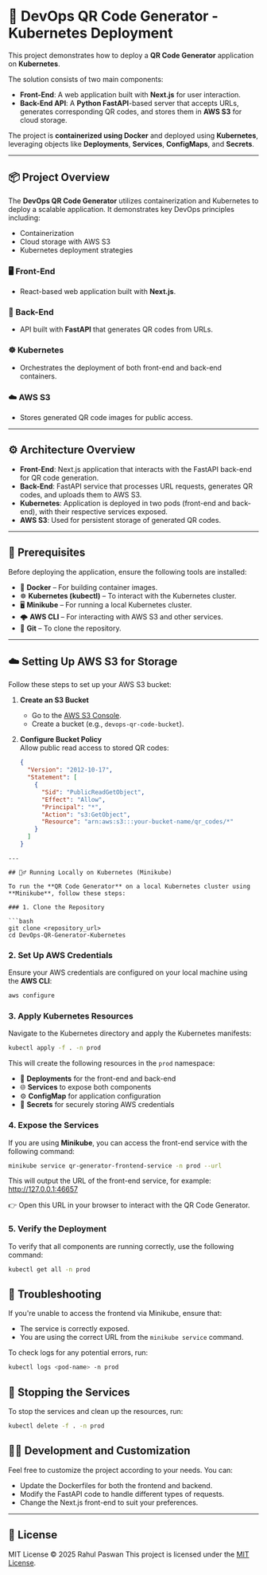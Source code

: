 # 🚀 DevOps QR Code Generator - Kubernetes Deployment

This project demonstrates how to deploy a **QR Code Generator** application on **Kubernetes**.

The solution consists of two main components:

- **Front-End**: A web application built with **Next.js** for user interaction.
- **Back-End API**: A **Python FastAPI**-based server that accepts URLs, generates corresponding QR codes, and stores them in **AWS S3** for cloud storage.

The project is **containerized using Docker** and deployed using **Kubernetes**, leveraging objects like **Deployments**, **Services**, **ConfigMaps**, and **Secrets**.

---

## 📦 Project Overview

The **DevOps QR Code Generator** utilizes containerization and Kubernetes to deploy a scalable application. It demonstrates key DevOps principles including:

- Containerization
- Cloud storage with AWS S3
- Kubernetes deployment strategies

### 🖥️ Front-End
- React-based web application built with **Next.js**.

### 🧠 Back-End
- API built with **FastAPI** that generates QR codes from URLs.

### ☸️ Kubernetes
- Orchestrates the deployment of both front-end and back-end containers.

### ☁️ AWS S3
- Stores generated QR code images for public access.

---

## ⚙️ Architecture Overview

- **Front-End**: Next.js application that interacts with the FastAPI back-end for QR code generation.
- **Back-End**: FastAPI service that processes URL requests, generates QR codes, and uploads them to AWS S3.
- **Kubernetes**: Application is deployed in two pods (front-end and back-end), with their respective services exposed.
- **AWS S3**: Used for persistent storage of generated QR codes.

---

## 🔧 Prerequisites

Before deploying the application, ensure the following tools are installed:

- 🐳 **Docker** – For building container images.
- ☸️ **Kubernetes (kubectl)** – To interact with the Kubernetes cluster.
- 🖥️ **Minikube** – For running a local Kubernetes cluster.
- 🌩️ **AWS CLI** – For interacting with AWS S3 and other services.
- 🧬 **Git** – To clone the repository.

---

## ☁️ Setting Up AWS S3 for Storage

Follow these steps to set up your AWS S3 bucket:

1. **Create an S3 Bucket**  
   - Go to the [AWS S3 Console](https://s3.console.aws.amazon.com/).
   - Create a bucket (e.g., `devops-qr-code-bucket`).

2. **Configure Bucket Policy**  
   Allow public read access to stored QR codes:

   ```json
   {
     "Version": "2012-10-17",
     "Statement": [
       {
         "Sid": "PublicReadGetObject",
         "Effect": "Allow",
         "Principal": "*",
         "Action": "s3:GetObject",
         "Resource": "arn:aws:s3:::your-bucket-name/qr_codes/*"
       }
     ]
   }
  ```
---

## 🏃‍♂️ Running Locally on Kubernetes (Minikube)

To run the **QR Code Generator** on a local Kubernetes cluster using **Minikube**, follow these steps:

### 1. Clone the Repository

```bash
git clone <repository_url>
cd DevOps-QR-Generator-Kubernetes
```
### 2. Set Up AWS Credentials

Ensure your AWS credentials are configured on your local machine using the **AWS CLI**:

```bash
aws configure
```

### 3. Apply Kubernetes Resources

Navigate to the Kubernetes directory and apply the Kubernetes manifests:

```bash
kubectl apply -f . -n prod
```
This will create the following resources in the `prod` namespace:

- 🐳 **Deployments** for the front-end and back-end  
- 🌐 **Services** to expose both components  
- ⚙️ **ConfigMap** for application configuration  
- 🔐 **Secrets** for securely storing AWS credentials


### 4. Expose the Services

If you are using **Minikube**, you can access the front-end service with the following command:

```bash
minikube service qr-generator-frontend-service -n prod --url
```
This will output the URL of the front-end service, for example:
http://127.0.0.1:46657

👉 Open this URL in your browser to interact with the QR Code Generator.

### 5. Verify the Deployment

To verify that all components are running correctly, use the following command:

```bash
kubectl get all -n prod
```

## 🔄 Troubleshooting

If you're unable to access the frontend via Minikube, ensure that:

- The service is correctly exposed.
- You are using the correct URL from the `minikube service` command.

To check logs for any potential errors, run:

```bash
kubectl logs <pod-name> -n prod
```

## 🛑 Stopping the Services

To stop the services and clean up the resources, run:

```bash
kubectl delete -f . -n prod
```

## 🧑‍💻 Development and Customization

Feel free to customize the project according to your needs. You can:

- Update the Dockerfiles for both the frontend and backend.
- Modify the FastAPI code to handle different types of requests.
- Change the Next.js front-end to suit your preferences.

---

## 📝 License

MIT License © 2025 Rahul Paswan
This project is licensed under the [MIT License](./LICENSE).